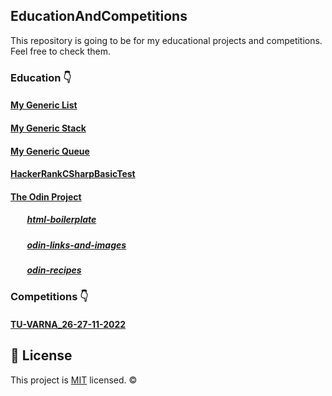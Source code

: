 ## EducationAndCompetitions
This repository is going to be for my educational projects and competitions.
Feel free to check them. 

### Education 👇
#### [My Generic List](https://github.com/Marti2509/EducationAndCompetitions/tree/main/Education/School/MyGenericList)
#### [My Generic Stack](https://github.com/Marti2509/EducationAndCompetitions/tree/main/Education/School/MyGenericStack)
#### [My Generic Queue](https://github.com/Marti2509/EducationAndCompetitions/tree/main/Education/School/MyGenericQueue)
#### [HackerRankCSharpBasicTest](https://github.com/Marti2509/EducationAndCompetitions/tree/main/Education/Hacker%20Rank/HackerRankCSharpBasicTest)
#### [The Odin Project](https://github.com/Marti2509/EducationAndCompetitions/tree/main/Education/The%20Odin%20Project)
##### &nbsp; &nbsp; &nbsp; &nbsp; [html-boilerplate](https://github.com/Marti2509/EducationAndCompetitions/tree/main/Education/The%20Odin%20Project/html-boilerplate)
##### &nbsp; &nbsp; &nbsp; &nbsp; [odin-links-and-images](https://github.com/Marti2509/EducationAndCompetitions/tree/main/Education/The%20Odin%20Project/odin-links-and-images)
##### &nbsp; &nbsp; &nbsp; &nbsp; [odin-recipes](https://github.com/Marti2509/EducationAndCompetitions/tree/main/Education/The%20Odin%20Project/odin-recipes)

### Competitions 👇
#### [TU-VARNA_26-27-11-2022](https://github.com/Marti2509/EducationAndCompetitions/tree/main/Competitions/TU-VARNA_26-27-11-2022)

## 📝 License
This project is [MIT](https://github.com/Marti2509/EducationAndCompetitions/blob/main/LICENSE) licensed. ©
